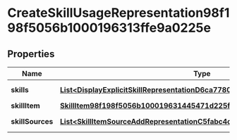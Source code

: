 

# CreateSkillUsageRepresentation98f198f5056b1000196313ffe9a0225e


## Properties

| Name | Type | Description | Notes |
|------------ | ------------- | ------------- | -------------|
|**skills** | [**List&lt;DisplayExplicitSkillRepresentationD6ca778018011000182fa5be1ae901a8&gt;**](DisplayExplicitSkillRepresentationD6ca778018011000182fa5be1ae901a8.md) | Explicit Skill Usages |  [optional] |
|**skillItem** | [**SkillItem98f198f5056b100019631445471d225f**](SkillItem98f198f5056b100019631445471d225f.md) |  |  [optional] |
|**skillSources** | [**List&lt;SkillItemSourceAddRepresentationC5fabc4ca81610000d5d15309ac90122&gt;**](SkillItemSourceAddRepresentationC5fabc4ca81610000d5d15309ac90122.md) | Skill Sources |  [optional] |



